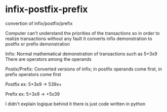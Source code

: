 # infix-postfix-prefix
convertion of infix/postfix/prefix

Computer can't understand the priorities of the transactions so in order to realize transactions without any fault it converts infix demonstration to postfix or prefix demonstration  

Infix: Normal mathematical demonstration of transactions such as 5+3x9 There are operators among the operands

Postix/Prefix: Converted versions of infix; in postfix operands come first, in prefix operators come first

Postfix ex: 5+3x9 -> 539x+

Prefix ex: 5+3x9 -> +5x39

I didn't explain logique behind it there is just code written in python

